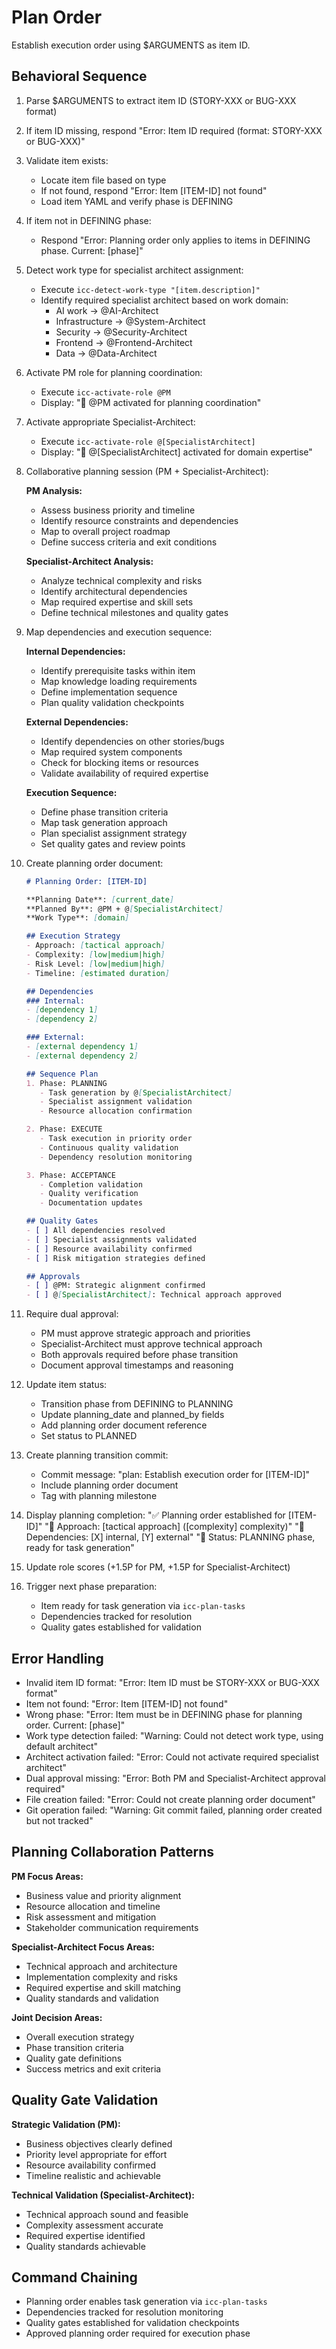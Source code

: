 # Plan Order

Establish execution order using $ARGUMENTS as item ID.

## Behavioral Sequence
1. Parse $ARGUMENTS to extract item ID (STORY-XXX or BUG-XXX format)
2. If item ID missing, respond "Error: Item ID required (format: STORY-XXX or BUG-XXX)"
3. Validate item exists:
   - Locate item file based on type
   - If not found, respond "Error: Item [ITEM-ID] not found"
   - Load item YAML and verify phase is DEFINING
4. If item not in DEFINING phase:
   - Respond "Error: Planning order only applies to items in DEFINING phase. Current: [phase]"
5. Detect work type for specialist architect assignment:
   - Execute `icc-detect-work-type "[item.description]"`
   - Identify required specialist architect based on work domain:
     * AI work → @AI-Architect
     * Infrastructure → @System-Architect  
     * Security → @Security-Architect
     * Frontend → @Frontend-Architect
     * Data → @Data-Architect
6. Activate PM role for planning coordination:
   - Execute `icc-activate-role @PM`
   - Display: "📁 @PM activated for planning coordination"
7. Activate appropriate Specialist-Architect:
   - Execute `icc-activate-role @[SpecialistArchitect]`
   - Display: "🏢 @[SpecialistArchitect] activated for domain expertise"
8. Collaborative planning session (PM + Specialist-Architect):
   
   **PM Analysis:**
   - Assess business priority and timeline
   - Identify resource constraints and dependencies
   - Map to overall project roadmap
   - Define success criteria and exit conditions
   
   **Specialist-Architect Analysis:**
   - Analyze technical complexity and risks
   - Identify architectural dependencies
   - Map required expertise and skill sets
   - Define technical milestones and quality gates

9. Map dependencies and execution sequence:
   
   **Internal Dependencies:**
   - Identify prerequisite tasks within item
   - Map knowledge loading requirements
   - Define implementation sequence
   - Plan quality validation checkpoints
   
   **External Dependencies:**
   - Identify dependencies on other stories/bugs
   - Map required system components
   - Check for blocking items or resources
   - Validate availability of required expertise
   
   **Execution Sequence:**
   - Define phase transition criteria
   - Map task generation approach
   - Plan specialist assignment strategy
   - Set quality gates and review points

10. Create planning order document:
    ```markdown
    # Planning Order: [ITEM-ID]
    
    **Planning Date**: [current_date]
    **Planned By**: @PM + @[SpecialistArchitect]
    **Work Type**: [domain]
    
    ## Execution Strategy
    - Approach: [tactical approach]
    - Complexity: [low|medium|high]
    - Risk Level: [low|medium|high]
    - Timeline: [estimated duration]
    
    ## Dependencies
    ### Internal:
    - [dependency 1]
    - [dependency 2]
    
    ### External:
    - [external dependency 1]
    - [external dependency 2]
    
    ## Sequence Plan
    1. Phase: PLANNING
       - Task generation by @[SpecialistArchitect]
       - Specialist assignment validation
       - Resource allocation confirmation
    
    2. Phase: EXECUTE
       - Task execution in priority order
       - Continuous quality validation
       - Dependency resolution monitoring
    
    3. Phase: ACCEPTANCE
       - Completion validation
       - Quality verification
       - Documentation updates
    
    ## Quality Gates
    - [ ] All dependencies resolved
    - [ ] Specialist assignments validated
    - [ ] Resource availability confirmed
    - [ ] Risk mitigation strategies defined
    
    ## Approvals
    - [ ] @PM: Strategic alignment confirmed
    - [ ] @[SpecialistArchitect]: Technical approach approved
    ```

11. Require dual approval:
    - PM must approve strategic approach and priorities
    - Specialist-Architect must approve technical approach
    - Both approvals required before phase transition
    - Document approval timestamps and reasoning
12. Update item status:
    - Transition phase from DEFINING to PLANNING
    - Update planning_date and planned_by fields
    - Add planning order document reference
    - Set status to PLANNED
13. Create planning transition commit:
    - Commit message: "plan: Establish execution order for [ITEM-ID]"
    - Include planning order document
    - Tag with planning milestone
14. Display planning completion:
    "✅ Planning order established for [ITEM-ID]"
    "📁 Approach: [tactical approach] ([complexity] complexity)"
    "🔗 Dependencies: [X] internal, [Y] external"
    "🎯 Status: PLANNING phase, ready for task generation"
15. Update role scores (+1.5P for PM, +1.5P for Specialist-Architect)
16. Trigger next phase preparation:
    - Item ready for task generation via `icc-plan-tasks`
    - Dependencies tracked for resolution
    - Quality gates established for validation

## Error Handling
- Invalid item ID format: "Error: Item ID must be STORY-XXX or BUG-XXX format"
- Item not found: "Error: Item [ITEM-ID] not found"
- Wrong phase: "Error: Item must be in DEFINING phase for planning order. Current: [phase]"
- Work type detection failed: "Warning: Could not detect work type, using default architect"
- Architect activation failed: "Error: Could not activate required specialist architect"
- Dual approval missing: "Error: Both PM and Specialist-Architect approval required"
- File creation failed: "Error: Could not create planning order document"
- Git operation failed: "Warning: Git commit failed, planning order created but not tracked"

## Planning Collaboration Patterns

**PM Focus Areas:**
- Business value and priority alignment
- Resource allocation and timeline
- Risk assessment and mitigation
- Stakeholder communication requirements

**Specialist-Architect Focus Areas:**
- Technical approach and architecture
- Implementation complexity and risks
- Required expertise and skill matching
- Quality standards and validation

**Joint Decision Areas:**
- Overall execution strategy
- Phase transition criteria
- Quality gate definitions
- Success metrics and exit criteria

## Quality Gate Validation

**Strategic Validation (PM):**
- Business objectives clearly defined
- Priority level appropriate for effort
- Resource availability confirmed
- Timeline realistic and achievable

**Technical Validation (Specialist-Architect):**
- Technical approach sound and feasible
- Complexity assessment accurate
- Required expertise identified
- Quality standards achievable

## Command Chaining
- Planning order enables task generation via `icc-plan-tasks`
- Dependencies tracked for resolution monitoring
- Quality gates established for validation checkpoints
- Approved planning order required for execution phase